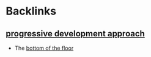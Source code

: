 
# Backlinks
## [progressive development approach](<progressive development approach.md>)
- The [bottom of the floor](<bottom of the floor.md>)

